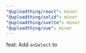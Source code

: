 ```yaml
---
"@uploadthing/react": minor
"@uploadthing/solid": minor
"@uploadthing/svelte": minor
"@uploadthing/vue": minor
---
```


feat: Add `onSelect` to <UploadButton/>
